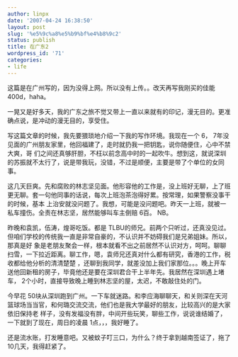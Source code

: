 ```yaml
---
author: linpx
date: '2007-04-24 16:38:50'
layout: post
slug: '%e5%9c%a8%e5%b9%bf%e4%b8%9c2'
status: publish
title: 在广东2
wordpress_id: '71'
categories:
- life
---
```


这篇是在广州写的，因为没得上网。所以没有上传。。改天再写我刚买的佳能400d，haha。

  
  

一晃又是好多天，我的广东之旅不觉又带上一直以来就有的印记，漫无目的。更准确点说，是冲动的漫无目的，享受住。


写这篇文章的时候，我先要猥琐地介绍一下我的写作环境。我现在一个 6， 7年没见面的广州朋友家里，他回福建了，走时就扔我一把钥匙，说你随便住，心中不禁大爽，哥
们之间还真够肝胆，不枉以前念高中时的一起吹牛。想到这，就说深圳的苏振就不太行了，说是带我玩，没错，不过是顺便，主要是带了个单位的女同事。


这几天巨爽。先和腐败的林志坚见面。他形容他的工作是，没上班好无聊，上了班更无聊。套一句他同事的话说，每次上班泡茶泡得好累。按常理，如果警察没事干的时候，基本
上治安就没问题了。我想，可能是没问题吧。昨天一上班，就被一私车撞伤。全责在林志坚，居然能够叫车主倒赔 6百。 NB。


昨晚和袁凯，伍涛，煌哥吃饭。都是 TLBU的师兄。前两个只听过，还真没见过。但咱们学校的传统我一直是非常自豪的，不认识并不妨碍我们是兄弟姐妹。所以，那真是好
象是老朋友聚会一样，根本就看不出之前居然不认识对方，呵呵。聊聊扫雪，一下拉近距离。聊工作，嗯，袁师兄还真对什么都有研究，香港的工作，税收都给他分析的清清楚楚
，还聊到我同学，就差没加上我们家那位。。。晚上开车送他回新租的房子，毕竟他还是要在深圳君合干上半年先。我居然在深圳遇上堵车，
2个小时，直接导致晚上睡到林志坚的屋，太迟，不敢敲住处的门。


今早花 50块从深圳跑到广州。一下车就迷路。和李应海聊聊天，和关则深在天河篮球场当当官，和何璐交流交流，他们也是我大学最好的朋友，比较高兴的是大家依旧保持老
样子，没有发福没有胖，中间开些玩笑，聊些工作，说说谁结婚了，一下就到了现在，周日的凌晨 1点，，，我好睡了。


还是流水账，打发睡意吧。又被蚊子叮三口，为什么？终于拿到越南签证了，拖了 10几天，我得赶紧了。

